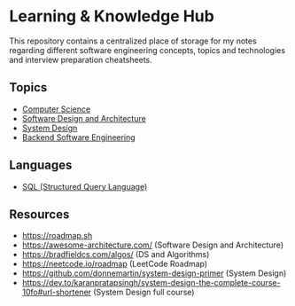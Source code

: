 # Learning & Knowledge Hub

This repository contains a centralized place of storage for my notes regarding different software engineering concepts, topics and technologies and interview preparation cheatsheets.

## Topics

- [Computer Science](computer-science-hub.md)
- [Software Design and Architecture](software-design-and-architecture-hub.md)
- [System Design](system-design-hub.md)
- [Backend Software Engineering](backend-software-engineering-hub.md)

## Languages

- [SQL (Structured Query Language)](structured-query-language.md)


## Resources

- https://roadmap.sh
- https://awesome-architecture.com/ (Software Design and Architecture)
- https://bradfieldcs.com/algos/ (DS and Algorithms)
- https://neetcode.io/roadmap (LeetCode Roadmap)
- https://github.com/donnemartin/system-design-primer (System Design)
- https://dev.to/karanpratapsingh/system-design-the-complete-course-10fo#url-shortener (System Design full course)

